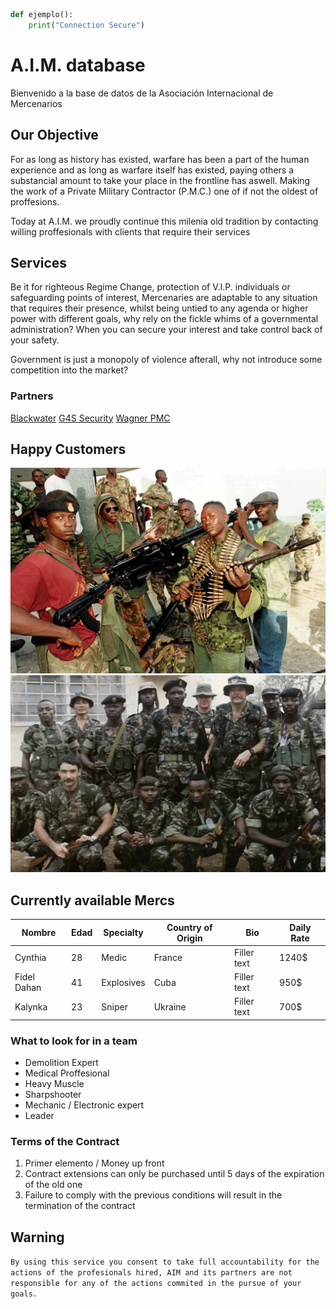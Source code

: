 
```python
def ejemplo():
    print("Connection Secure")
```


# A.I.M. database

Bienvenido a la base de datos de la Asociación Internacional de Mercenarios

## Our Objective

For as long as history has existed, warfare has been a part of the human experience and as long as warfare itself has existed, paying others a substancial amount to take your place in the frontline has aswell. Making the work of a Private Military Contractor (P.M.C.) one of if not the oldest of proffesions. 

Today at A.I.M. we proudly continue this milenia old tradition by contacting willing proffesionals with clients that require their services

## Services

Be it for righteous Regime Change, protection of V.I.P. individuals or safeguarding points of interest, Mercenaries are adaptable to any situation that requires their presence, whilst being untied to any agenda or higher power with different goals, why rely on the fickle whims of a governmental administration? When you can secure your interest and take control back of your safety. 

Government is just a monopoly of violence afterall, why not introduce some competition into the market? 

### Partners

[Blackwater](https://es.wikipedia.org/wiki/Academi)
[G4S Security](https://es.wikipedia.org/wiki/G4S)
[Wagner PMC](https://www.youtube.com/watch?v=wf1GvEmWbb4)


## Happy Customers
![](merc.png)
![](MacKenzieSlcu.png)



## Currently available Mercs

| Nombre         | Edad | Specialty  |Country of Origin|      Bio     | Daily Rate |
|----------------|------|------------|-----------------|--------------|------------|
| Cynthia        | 28   |   Medic    |     France      | Filler text  |    1240$   |
| Fidel Dahan    | 41   | Explosives |      Cuba       | Filler text  |     950$   |
| Kalynka        | 23   | Sniper     |     Ukraine     | Filler text  |     700$   |


### What to look for in a team

- Demolition Expert
- Medical Proffesional
- Heavy Muscle
- Sharpshooter
- Mechanic / Electronic expert
- Leader

### Terms of the Contract 

1. Primer elemento  / Money up front
2. Contract extensions can only be purchased until 5 days of the expiration of the old one
3. Failure to comply with the previous conditions will result in the termination of the contract


## Warning

`By using this service you consent to take full accountability for the actions of the profesionals hired, AIM and its partners are not responsible for any of the actions commited in the pursue of your goals.`